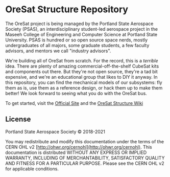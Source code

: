# OreSat Structure Repository
The OreSat project is being managed by the Portland State Aerospace Society (PSAS), an interdisciplinary student-led aerospace project in the Maseeh College of Engineering and Computer Science at Portland State University. PSAS is hundred or so open source space nerds, mostly undergraduates of all majors, some graduate students, a few faculty advisors, and mentors we call "industry advisors".

We're building all of OreSat from scratch. For the record, this is a _terrible_ idea. There are plenty of amazing commercial-off-the-shelf CubeSat kits and components out there. But they're not open source, they're a tad bit expensive, and we're an educational group that likes to DIY it anyway. In this repository, you can find the mechanical models of our subsystems: fly them as is, use them as a reference design, or hack them up to make them better! We look forward to seeing what you do with the OreSat bus.

To get started, visit the [Official Site](https://www.oresat.org) and the [OreSat Structure Wiki](https://github.com/oresat/oresat-structure/wiki)

## License 
Portland State Aerospace Society © 2018-2021 

You may redistribute and modify this documentation under the terms of the CERN OHL v2 [http://ohwr.org/cernohl](http://ohwr.org/cernohl).
This documentation is distributed WITHOUT ANY EXPRESS OR IMPLIED WARRANTY, INCLUDING OF MERCHANTABILITY, SATISFACTORY QUALITY AND FITNESS FOR A PARTICULAR PURPOSE. 
Please see the CERN OHL v2 for applicable conditions.